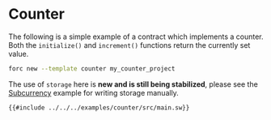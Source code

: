# Counter

The following is a simple example of a contract which implements a counter. Both the `initialize()` and `increment()` functions return the currently set value.

```bash
forc new --template counter my_counter_project
```

The use of `storage` here is **new and is still being stabilized**, please see the [Subcurrency](./subcurrency.md) example for writing storage manually.

```sway
{{#include ../../../examples/counter/src/main.sw}}
```

